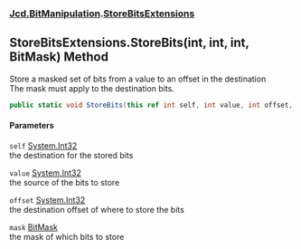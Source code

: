 ### [Jcd.BitManipulation](Jcd_BitManipulation.md 'Jcd.BitManipulation').[StoreBitsExtensions](Jcd_BitManipulation_StoreBitsExtensions.md 'Jcd.BitManipulation.StoreBitsExtensions')
## StoreBitsExtensions.StoreBits(int, int, int, BitMask) Method
Store a masked set of bits from a value to an offset in the destination  
The mask must apply to the destination bits.  
```csharp
public static void StoreBits(this ref int self, int value, int offset, Jcd.BitManipulation.BitMask mask);
```
#### Parameters
<a name='Jcd_BitManipulation_StoreBitsExtensions_StoreBits(int_int_int_Jcd_BitManipulation_BitMask)_self'></a>
`self` [System.Int32](https://docs.microsoft.com/en-us/dotnet/api/System.Int32 'System.Int32')  
the destination for the stored bits
  
<a name='Jcd_BitManipulation_StoreBitsExtensions_StoreBits(int_int_int_Jcd_BitManipulation_BitMask)_value'></a>
`value` [System.Int32](https://docs.microsoft.com/en-us/dotnet/api/System.Int32 'System.Int32')  
the source of the bits to store
  
<a name='Jcd_BitManipulation_StoreBitsExtensions_StoreBits(int_int_int_Jcd_BitManipulation_BitMask)_offset'></a>
`offset` [System.Int32](https://docs.microsoft.com/en-us/dotnet/api/System.Int32 'System.Int32')  
the destination offset of where to store the bits
  
<a name='Jcd_BitManipulation_StoreBitsExtensions_StoreBits(int_int_int_Jcd_BitManipulation_BitMask)_mask'></a>
`mask` [BitMask](Jcd_BitManipulation_BitMask.md 'Jcd.BitManipulation.BitMask')  
the mask of which bits to store
  
